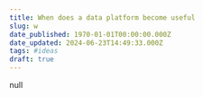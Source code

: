 ```yaml
---
title: When does a data platform become useful
slug: w
date_published: 1970-01-01T00:00:00.000Z
date_updated: 2024-06-23T14:49:33.000Z
tags: #ideas
draft: true
---
```


null
